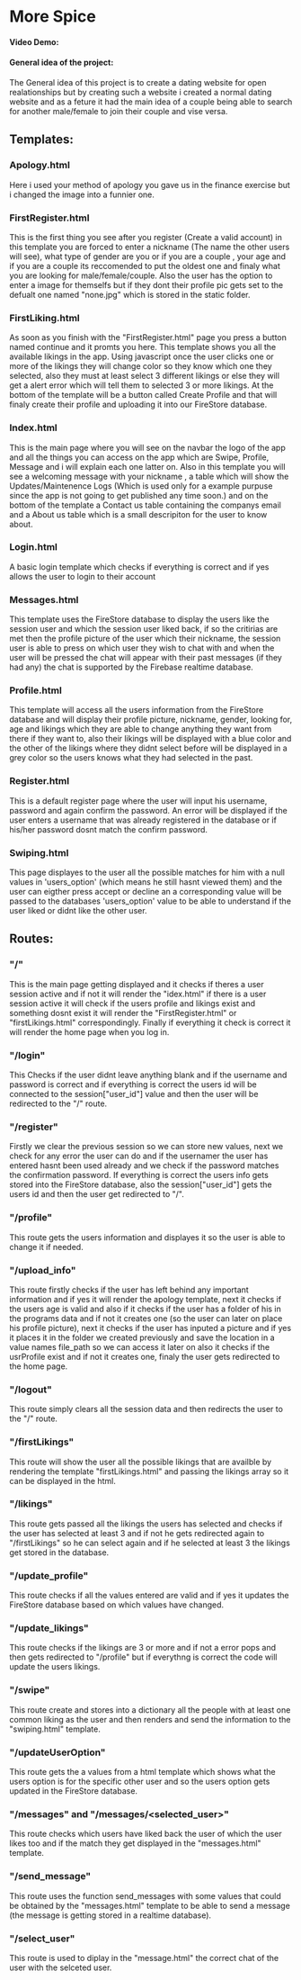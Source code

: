# More Spice
#### Video Demo:  <URL HERE>
#### General idea of the project:

The General idea of this project is to create a dating website for open realationships but by creating such a website i created a normal dating website and as a feture it had the main idea of a couple being able to search for another male/female to join their couple and vise versa.

## Templates:

### Apology.html

Here i used your method of apology you gave us in the finance exercise but i changed the image into a funnier one.

### FirstRegister.html

This is the first thing you see after you register (Create a valid account) in this template you are forced to enter a nickname (The name the other users will see), what type of gender are you or if you are a couple , your age and if you are a couple its reccomended to put the oldest one and finaly what you are looking for male/female/couple. Also the user has the option to enter a image for themselfs but if they dont their profile pic gets set to the defualt one named "none.jpg" which is stored in the static folder.

### FirstLiking.html

As soon as you finish with the "FirstRegister.html" page you press a button named continue and it promts you here. This template shows you all the available likings in the app. Using javascript once the user clicks one or more of the likings they will change color so they know which one they selected, also they must at least select 3 different likings or else they will get a alert error which will tell them to selected 3 or more likings. At the bottom of the template will be a button called Create Profile and that will finaly create their profile and uploading it into our FireStore database.

### Index.html

This is the main page where you will see on the navbar the logo of the app and all the things you can access on the app which are Swipe, Profile, Message and i will explain each one latter on. Also in this template you will see a welcoming message with your nickname , a table which will show the Updates/Maintenence Logs (Which is used only for a example purpuse since the app is not going to get published any time soon.) and on the bottom of the template a Contact us table containing the companys email and a About us table which is a small descripiton for the user to know about.

### Login.html

A basic login template which checks if everything is correct and if yes allows the user to login to their account

### Messages.html

This template uses the FireStore database to display the users like the session user and which the session user liked back, if so the critirias are met then the profile picture of the user which their nickname, the session user is able to press on which user they wish to chat with and when the user will be pressed the chat will appear with their past messages (if they had any) the chat is supported by the Firebase realtime database.

### Profile.html

This template will access all the users information from the FireStore database and will display their profile picture, nickname, gender, looking for, age and likings which they are able to change anything they want from there if they want to, also their likings will be displayed with a blue color and the other of the likings where they didnt select before will be displayed in a grey color so the users knows what they had selected in the past.

### Register.html

This is a default register page where the user will input his username, password and again confirm the password. An error will be displayed if the user enters a username that was already registered in the database or if his/her password dosnt match the confirm password.

### Swiping.html

This page displayes to the user all the possible matches for him with a null values in 'users_option' (which means he still hasnt viewed them) and the user can eigther press accept or decline an a corresponding value will be passed to the databases 'users_option' value to be able to understand if the user liked or didnt like the other user.

## Routes:

### "/"

This is the main page getting displayed and it checks if theres a user session active and if not it will render the "idex.html" if there is a user session active it will check if the users profile and likings exist and something dosnt exist it will render the "FirstRegister.html" or "firstLikings.html" correspondingly. Finally if everything it check is correct it will render the home page when you log in.

### "/login"

This Checks if the user didnt leave anything blank and if the username and password is correct and if everything is correct the users id will be connected to the session["user_id"] value and then the user will be redirected to the "/" route.

### "/register"

Firstly we clear the previous session so we can store new values, next we check for any error the user can do and if the usernamer the user has entered hasnt been used already and we check if the password matches the confirmation password. If everything is correct the users info gets stored into the FireStore database, also the session["user_id"] gets the users id   and then the user get redirected to "/".

### "/profile"

This route gets the users information and displayes it so the user is able to change it if needed.

### "/upload_info"

This route firstly checks if the user has left behind any important information and if yes it will render the apology template, next it checks if the users age is valid and also if it checks if the user has a folder of his in the programs data and if not it creates one (so the user can later on place his profile picture), next it checks if the user has inputed a picture and if yes it places it in the folder we created previously and save the location in a value names file_path so we can access it later on also it checks if the usrProfile exist and if not it creates one, finaly the user gets redirected to the home page.

### "/logout"

This route simply clears all the session data and then redirects the user to the "/" route.

### "/firstLikings"

This route will show the user all the possible likings that are availble by rendering the template "firstLikings.html" and passing the likings array so it can be displayed in the html.

### "/likings"

This route gets passed all the likings the users has selected and checks if the user has selected at least 3 and if not he gets redirected again to "/firstLikings" so he can select again and if he selected at least 3 the likings get stored in the database.

### "/update_profile"

This route checks if all the values entered are valid and if yes it updates the FireStore database based on which values have changed.

### "/update_likings"

This route checks if the likings are 3 or more and if not a error pops and then gets redirected to "/profile" but if everythng is correct the code will update the users likings.

### "/swipe"

This route create and stores into a dictionary all the people with at least one common liking as the user and then renders and send the information to the "swiping.html" template.

### "/updateUserOption"

This route gets the a values from a html template which shows what the users option is for the specific other user and so the users option gets updated in the FireStore database.

### "/messages" and "/messages/<selected_user>"

This route checks which users have liked back the user of which the user likes too and if the match they get displayed in the "messages.html" template.

### "/send_message"

This route uses the function send_messages with some values that could be obtained by the "messages.html" template to be able to send a message (the message is getting stored in a realtime database).

### "/select_user"

This route is used to diplay in the "message.html" the correct chat of the user with the selceted user.